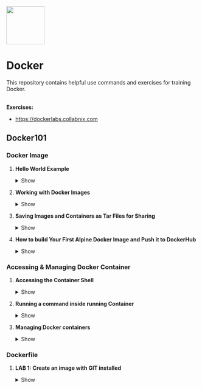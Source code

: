 <img src="https://cdn.iconscout.com/icon/free/png-256/docker-2752207-2285024.png" width=100 height="100"/>
<h1>Docker</h1>
This repository contains helpful use commands and exercises for training Docker.<br><br>

<b>Exercises:</b><br> 

- https://dockerlabs.collabnix.com

<h2>Docker101</h2>

<h3>Docker Image</h3>

1. <b>Hello World Example</b>
      <details><summary>Show</summary>

      ```
      docker pull hello-world
      docker images
      ```
      ```
      docker run hello-world
      docker ps -a
      docker inspect <YOUR_CONTAINER_ID>
      ```
      </details>

2. <b>Working with Docker Images</b>
      <details><summary>Show</summary>

      ```
      docker images
      ```
      ```
      docker pull nginx
      docker images nginx # you can list only by name and tag (docker images nginx:latest)
      ```
      </details>

3. <b>Saving Images and Containers as Tar Files for Sharing</b>
      <details><summary>Show</summary>

      ```
      docker run -d -p 80:80 nginx
      docker ps
      ```
      ```
      docker export <YOUR_CONTAINER_ID> > nginx.tar
      docker import - importnginx < nginx.tar
      docker images # you can check the new image importnginx
      ```
      ```
      docker save -o savenginx.tar nginx
      ls -la
      ```
      ```
      docker rmi importnginx
      ```
      </details>

4. <b>How to build Your First Alpine Docker Image and Push it to DockerHub</b>
      <details><summary>Show</summary>

      ```
      docker run -d alpine sh
      ```
      ```
      docker exec -it <YOUR_CONTINAER_ID> sh # you can login into the container
      ```
      ```
      whoami
      cat /etc/*release
      apk update
      apk add git
      exit
      ```
      ```
      docker commit -m "GIT was added" <YOUR_CONTAINER_ID> agocho/alpine-git
      docker tag agocho/alpine-git:latest agocho/alpine-git:1.0
      docker images # you should see your new image called: agocho/alpine-git with the following tag: 1.0
      docker push agocho/alpine-git:1.0 # push your image in your personal docker account
      ```
      ```
      docker rmi <IDs> -f # you have to clean your environment (images)
      docker rm <IDs> -f # you have to clean your environment (containers)
      ```
      </details>

<h3>Accessing & Managing Docker Container</h3>

1. <b>Accessing the Container Shell</b>
      <details><summary>Show</summary>

      ```
      docker run -dit ubuntu
      docker images
      docker ps # you should see your ubuntu cotainer running 
      ```
      ```
      docker exec -it <YOUR_CONTAINER> bash
      exit
      ```
      ```
      docker attach <YOUR_CONTAINER> # you can also use docker attach in order to connect to
      exit
      ```
      </details>

2. <b>Running a command inside running Container</b>
      <details><summary>Show</summary>

      ```
      docker run -dit ubuntu
      docker exec -it <YOUR_CONTAINER> bash
      exit
      ```
      </details>
      
3. <b>Managing Docker containers</b>
      <details><summary>Show</summary>

      ```
      docker rm -f $(docker ps -a -q) # you clean your desktop host
      ```
      ```
      docker run -d -p 8080:80 --name app1 nginx:latest
      docker run -d -p 8081:80 --name app2 nginx:latest
      docker ps
      ```
      ```
      docker stop app1 # you can stop your container named: app1
      docker kill app2 # you can kill your container named: app2
      docker ps -a # list all the containers (including non running containers)
      ```
      ```
      docker start app1 app2
      docker ps
      ```
      ```
      docker restart app2
      docker info
      docker top app1 # show the running process in the first container
      docker history nginx:latest
      ```
      ```
      docker inspect app1
      docker inspect app2
      ```
      ```
      docker logs app1
      docker logs app2
      ```
      </details>

<h3>Dockerfile</h3>

1. <b>LAB 1: Create an image with GIT installed</b>
      <details><summary>Show</summary>

      ```
      docker build -t agocho/alpine-git . # you have to go into the lab1 folder and find the content of the Dockerfile
      ```
      ```
      docker images
      docker tag agocho/alpine-git agocho/alpine-git:1.1
      docker push agocho/alpine-git:1.1
      ```
      ```
      docker run -itd agocho/alpine-git:1.1 /bin/sh
      docker ps
      docker attach <YOUR_CONTAINER_ID>
      ```
      ```
      git --version
      exit
      ```
      </details>